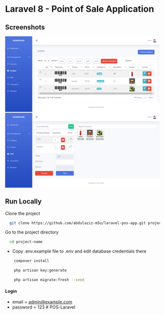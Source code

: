 # Laravel 8 - Point of Sale Application

## Screenshots

![preview img](/preview.png)
![preview img](/preview2.png)

## Run Locally

Clone the project

```bash
  git clone https://github.com/abdulaziz-m5u/laravel-pos-app.git project-name
```

Go to the project directory

```bash
  cd project-name
```

-   Copy .env.example file to .env and edit database credentials there

```bash
    composer install
```

```bash
    php artisan key:generate
```

```bash
    php artisan migrate:fresh --seed
```

#### Login

-   email = admin@example.com
-   password = 123
#   P O S - L a r a v e l 
 
 